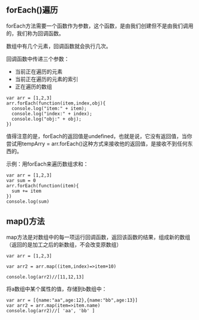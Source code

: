 ## forEach()遍历

forEach方法需要一个函数作为参数，这个函数，是由我们创建但不是由我们调用的，我们称为回调函数。

数组中有几个元素，回调函数就会执行几次。

回调函数中传递三个参数：

* 当前正在遍历的元素
* 当前正在遍历的元素的索引
* 正在遍历的数组

```
var arr = [1,2,3]
arr.forEach(function(item,index,obj){
  console.log("item:" + item);
  console.log("index:" + index);
  console.log("obj:" + obj);
})
```

值得注意的是，forEach的返回值是undefined，也就是说，它没有返回值，当你尝试用tempArry = arr.forEach()这种方式来接收他的返回值，是接收不到任何东西的。


示例：用forEach来遍历数组求和：

```
var arr = [1,2,3]
var sum = 0
arr.forEach(function(item){
  sum += item
})
console.log(sum)
```

## map()方法

map方法是对数组中的每一项运行回调函数，返回该函数的结果，组成新的数组（返回的是加工之后的新数组，不会改变原数组）

```
var arr = [1,2,3]

var arr2 = arr.map((item,index)=>item+10)

console.log(arr2)//[11,12,13]
```

将a数组中某个属性的值，存储到b数组中：

```
var arr = [{name:"aa",age:12},{name:"bb",age:13}]
var arr2 = arr.map(item=>item.name)
console.log(arr2)//[ 'aa', 'bb' ]

```